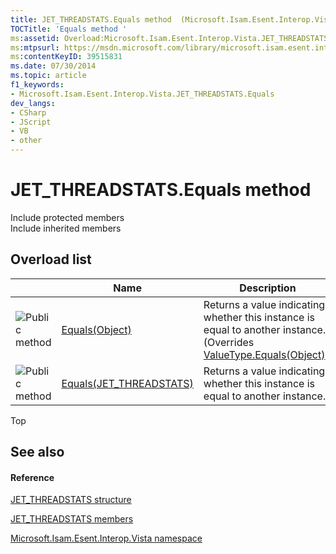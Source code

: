 ```yaml
---
title: JET_THREADSTATS.Equals method  (Microsoft.Isam.Esent.Interop.Vista)
TOCTitle: 'Equals method '
ms:assetid: Overload:Microsoft.Isam.Esent.Interop.Vista.JET_THREADSTATS.Equals
ms:mtpsurl: https://msdn.microsoft.com/library/microsoft.isam.esent.interop.vista.jet_threadstats.equals(v=EXCHG.10)
ms:contentKeyID: 39515831
ms.date: 07/30/2014
ms.topic: article
f1_keywords:
- Microsoft.Isam.Esent.Interop.Vista.JET_THREADSTATS.Equals
dev_langs:
- CSharp
- JScript
- VB
- other
---
```


# JET_THREADSTATS.Equals method

Include protected members  
Include inherited members  

## Overload list

<table>
<thead>
<tr class="header">
<th> </th>
<th>Name</th>
<th>Description</th>
</tr>
</thead>
<tbody>
<tr class="odd">
<td><img src="../images/dn292146.pubmethod(exchg.10).gif" title="Public method" alt="Public method" /></td>
<td><a href="hh557146(v=exchg.10).md">Equals(Object)</a></td>
<td>Returns a value indicating whether this instance is equal to another instance. (Overrides <a href="/dotnet/api/system.valuetype.equals#System_ValueType_Equals_System_Object_">ValueType.Equals(Object)</a>.)</td>
</tr>
<tr class="even">
<td><img src="../images/dn292146.pubmethod(exchg.10).gif" title="Public method" alt="Public method" /></td>
<td><a href="hh596601(v=exchg.10).md">Equals(JET_THREADSTATS)</a></td>
<td>Returns a value indicating whether this instance is equal to another instance.</td>
</tr>
</tbody>
</table>


Top

## See also

#### Reference

[JET_THREADSTATS structure](./jet-threadstats-structure2.md)

[JET_THREADSTATS members](./jet-threadstats-members.md)

[Microsoft.Isam.Esent.Interop.Vista namespace](./microsoft.isam.esent.interop.vista-namespace.md)
